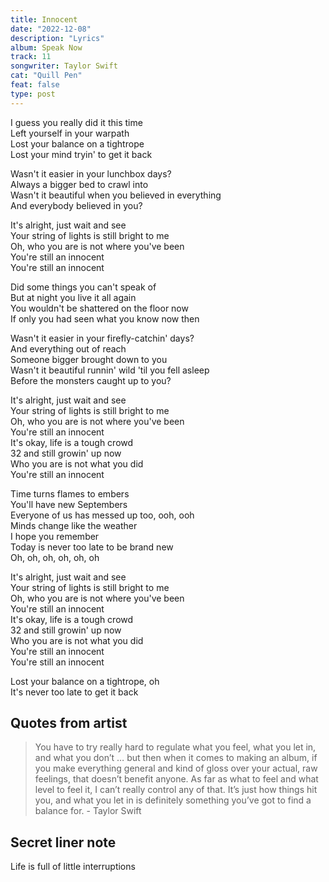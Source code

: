 ```yaml
---
title: Innocent
date: "2022-12-08"
description: "Lyrics"
album: Speak Now
track: 11
songwriter: Taylor Swift
cat: "Quill Pen"
feat: false
type: post
---
```


<p className="verse-one">
I guess you really did it this time <br />
Left yourself in your warpath <br />
Lost your balance on a tightrope <br />
Lost your mind tryin' to get it back <br />
</p>
<p className="pre-chorus">
Wasn't it easier in your lunchbox days? <br />
Always a bigger bed to crawl into <br />
Wasn't it beautiful when you believed in everything <br />
And everybody believed in you? <br />
</p>
<p className="chorus">
It's alright, just wait and see <br />
Your string of lights is still bright to me <br />
Oh, who you are is not where you've been <br />
You're still an innocent <br />
You're still an innocent <br />
</p>
<p className="verse-two">
Did some things you can't speak of <br />
But at night you live it all again <br />
You wouldn't be shattered on the floor now <br />
If only you had seen what you know now then <br />
</p>
<p className="pre-chorus">
Wasn't it easier in your firefly-catchin' days? <br />
And everything out of reach <br />
Someone bigger brought down to you <br />
Wasn't it beautiful runnin' wild 'til you fell asleep <br />
Before the monsters caught up to you? <br />
</p>
<p className="chorus">
It's alright, just wait and see <br />
Your string of lights is still bright to me <br />
Oh, who you are is not where you've been <br />
You're still an innocent <br />
It's okay, life is a tough crowd <br />
32 and still growin' up now <br />
Who you are is not what you did <br />
You're still an innocent <br />
</p>
<p className="bridge">
Time turns flames to embers <br />
You'll have new Septembers <br />
Everyone of us has messed up too, ooh, ooh <br />
Minds change like the weather <br />
I hope you remember <br />
Today is never too late to be brand new <br />
Oh, oh, oh, oh, oh, oh <br />
</p>
<p className="chorus">
It's alright, just wait and see <br />
Your string of lights is still bright to me <br />
Oh, who you are is not where you've been <br />
You're still an innocent <br />
It's okay, life is a tough crowd <br />
32 and still growin' up now <br />
Who you are is not what you did <br />
You're still an innocent <br />
You're still an innocent <br />
</p>
<p className="outro">
Lost your balance on a tightrope, oh <br />
It's never too late to get it back <br />
</p>

## Quotes from artist

<blockquote>
You have to try really hard to regulate what you feel, what you let in, and what you don’t … but then when it comes to making an album, if you make everything general and kind of gloss over your actual, raw feelings, that doesn’t benefit anyone. As far as what to feel and what level to feel it, I can’t really control any of that. It’s just how things hit you, and what you let in is definitely something you’ve got to find a balance for. - Taylor Swift
</blockquote>

## Secret liner note

Life is full of little interruptions

